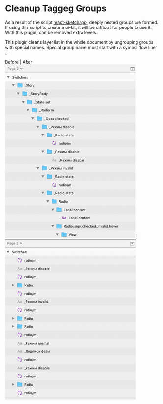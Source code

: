 # Cleanup Taggeg Groups

As a result of the script [react-sketchapp](https://github.com/airbnb/react-sketchapp), deeply nested groups are formed. If using this script to create a ui-kit, it will be difficult for people to use it. With this plugin, can be removed extra levels.

This plugin cleans layer list in the whole document by ungrouping groups with special names. Special group name must start with a symbol 'low line' _.

Before | After 
![](01.png) | ![](02.png) 

